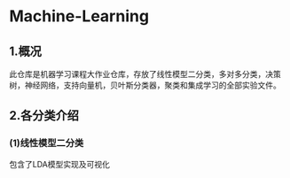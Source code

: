 # Machine-Learning
## 1.概况
此仓库是机器学习课程大作业仓库，存放了线性模型二分类，多对多分类，决策树，神经网络，支持向量机，贝叶斯分类器，聚类和集成学习的全部实验文件。
## 2.各分类介绍
### (1)线性模型二分类
包含了LDA模型实现及可视化

